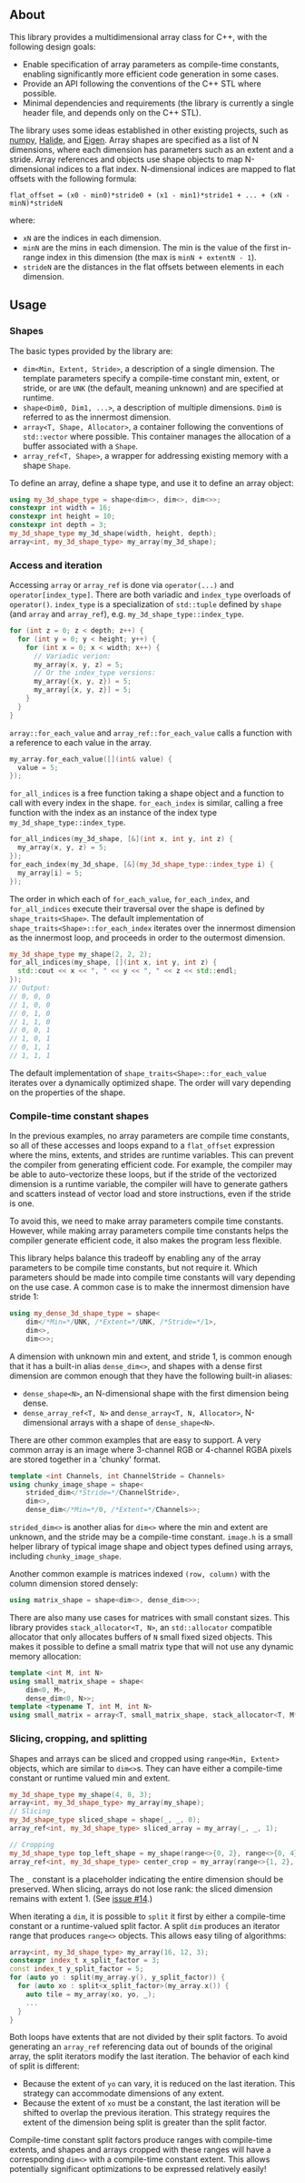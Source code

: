 ## About

This library provides a multidimensional array class for C++, with the following design goals:
* Enable specification of array parameters as compile-time constants, enabling significantly more efficient code generation in some cases.
* Provide an API following the conventions of the C++ STL where possible.
* Minimal dependencies and requirements (the library is currently a single header file, and depends only on the C++ STL).

The library uses some ideas established in other existing projects, such as [numpy](https://numpy.org/doc/1.17/reference/arrays.ndarray.html), [Halide](https://halide-lang.org/docs/class_halide_1_1_runtime_1_1_buffer.html), and [Eigen](http://eigen.tuxfamily.org).
Array shapes are specified as a list of N dimensions, where each dimension has parameters such as an extent and a stride.
Array references and objects use shape objects to map N-dimensional indices to a flat index.
N-dimensional indices are mapped to flat offsets with the following formula:
```
flat_offset = (x0 - min0)*stride0 + (x1 - min1)*stride1 + ... + (xN - minN)*strideN
```
where:
* `xN` are the indices in each dimension.
* `minN` are the mins in each dimension. The min is the value of the first in-range index in this dimension (the max is `minN + extentN - 1`).
* `strideN` are the distances in the flat offsets between elements in each dimension.

## Usage

### Shapes

The basic types provided by the library are:
* `dim<Min, Extent, Stride>`, a description of a single dimension. The template parameters specify a compile-time constant min, extent, or stride, or are `UNK` (the default, meaning unknown) and are specified at runtime.
* `shape<Dim0, Dim1, ...>`, a description of multiple dimensions. `Dim0` is referred to as the innermost dimension.
* `array<T, Shape, Allocator>`, a container following the conventions of `std::vector` where possible. This container manages the allocation of a buffer associated with a `Shape`.
* `array_ref<T, Shape>`, a wrapper for addressing existing memory with a shape `Shape`.

To define an array, define a shape type, and use it to define an array object:
```c++
using my_3d_shape_type = shape<dim<>, dim<>, dim<>>;
constexpr int width = 16;
constexpr int height = 10;
constexpr int depth = 3;
my_3d_shape_type my_3d_shape(width, height, depth);
array<int, my_3d_shape_type> my_array(my_3d_shape);
```

### Access and iteration

Accessing `array` or `array_ref` is done via `operator(...)` and `operator[index_type]`.
There are both variadic and `index_type` overloads of `operator()`.
`index_type` is a specialization of `std::tuple` defined by `shape` (and `array` and `array_ref`), e.g. `my_3d_shape_type::index_type`.
```c++
for (int z = 0; z < depth; z++) {
  for (int y = 0; y < height; y++) {
    for (int x = 0; x < width; x++) {
      // Variadic verion:
      my_array(x, y, z) = 5;
      // Or the index_type versions:
      my_array({x, y, z}) = 5;
      my_array[{x, y, z}] = 5;
    }
  }
}
```

`array::for_each_value` and `array_ref::for_each_value` calls a function with a reference to each value in the array.
```c++
my_array.for_each_value([](int& value) {
  value = 5;
});
```

`for_all_indices` is a free function taking a shape object and a function to call with every index in the shape.
`for_each_index` is similar, calling a free function with the index as an instance of the index type `my_3d_shape_type::index_type`.
```c++
for_all_indices(my_3d_shape, [&](int x, int y, int z) {
  my_array(x, y, z) = 5;
});
for_each_index(my_3d_shape, [&](my_3d_shape_type::index_type i) {
  my_array[i] = 5;
});
```

The order in which each of `for_each_value`, `for_each_index`, and `for_all_indices` execute their traversal over the shape is defined by `shape_traits<Shape>`.
The default implementation of `shape_traits<Shape>::for_each_index` iterates over the innermost dimension as the innermost loop, and proceeds in order to the outermost dimension.
```c++
my_3d_shape_type my_shape(2, 2, 2);
for_all_indices(my_shape, [](int x, int y, int z) {
  std::cout << x << ", " << y << ", " << z << std::endl;
});
// Output:
// 0, 0, 0
// 1, 0, 0
// 0, 1, 0
// 1, 1, 0
// 0, 0, 1
// 1, 0, 1
// 0, 1, 1
// 1, 1, 1
```

The default implementation of `shape_traits<Shape>::for_each_value` iterates over a dynamically optimized shape.
The order will vary depending on the properties of the shape.

### Compile-time constant shapes

In the previous examples, no array parameters are compile time constants, so all of these accesses and loops expand to a `flat_offset` expression where the mins, extents, and strides are runtime variables.
This can prevent the compiler from generating efficient code.
For example, the compiler may be able to auto-vectorize these loops, but if the stride of the vectorized dimension is a runtime variable, the compiler will have to generate gathers and scatters instead of vector load and store instructions, even if the stride is one.

To avoid this, we need to make array parameters compile time constants.
However, while making array parameters compile time constants helps the compiler generate efficient code, it also makes the program less flexible.

This library helps balance this tradeoff by enabling any of the array parameters to be compile time constants, but not require it.
Which parameters should be made into compile time constants will vary depending on the use case.
A common case is to make the innermost dimension have stride 1:
```c++
using my_dense_3d_shape_type = shape<
    dim</*Min=*/UNK, /*Extent=*/UNK, /*Stride=*/1>,
    dim<>,
    dim<>>;
```

A dimension with unknown min and extent, and stride 1, is common enough that it has a built-in alias `dense_dim<>`, and shapes with a dense first dimension are common enough that they have the following built-in aliases:
* `dense_shape<N>`, an N-dimensional shape with the first dimension being dense.
* `dense_array_ref<T, N>` and `dense_array<T, N, Allocator>`, N-dimensional arrays with a shape of `dense_shape<N>`.

There are other common examples that are easy to support.
A very common array is an image where 3-channel RGB or 4-channel RGBA pixels are stored together in a 'chunky' format.
```c++
template <int Channels, int ChannelStride = Channels>
using chunky_image_shape = shape<
    strided_dim</*Stride=*/ChannelStride>,
    dim<>,
    dense_dim</*Min=*/0, /*Extent=*/Channels>>;
```

`strided_dim<>` is another alias for `dim<>` where the min and extent are unknown, and the stride may be a compile-time constant.
`image.h` is a small helper library of typical image shape and object types defined using arrays, including `chunky_image_shape`.

Another common example is matrices indexed `(row, column)` with the column dimension stored densely:
```c++
using matrix_shape = shape<dim<>, dense_dim<>>;
```

There are also many use cases for matrices with small constant sizes.
This library provides `stack_allocator<T, N>`, an `std::allocator` compatible allocator that only allocates buffers of `N` small fixed sized objects.
This makes it possible to define a small matrix type that will not use any dynamic memory allocation:
```c++
template <int M, int N>
using small_matrix_shape = shape<
    dim<0, M>,
    dense_dim<0, N>>;
template <typename T, int M, int N>
using small_matrix = array<T, small_matrix_shape, stack_allocator<T, M*N>>;
```

### Slicing, cropping, and splitting

Shapes and arrays can be sliced and cropped using `range<Min, Extent>` objects, which are similar to `dim<>`s.
They can have either a compile-time constant or runtime valued min and extent.
```c++
my_3d_shape_type my_shape(4, 8, 3);
array<int, my_3d_shape_type> my_array(my_shape);
// Slicing
my_3d_shape_type sliced_shape = shape(_, _, 0);
array_ref<int, my_3d_shape_type> sliced_array = my_array(_, _, 1);

// Cropping
my_3d_shape_type top_left_shape = my_shape(range<>{0, 2}, range<>{0, 4}, _);
array_ref<int, my_3d_shape_type> center_crop = my_array(range<>{1, 2}, range<>{2, 4}, _);
```
The `_` constant is a placeholder indicating the entire dimension should be preserved.
When slicing, arrays do not lose rank: the sliced dimension remains with extent 1. (See [issue #14](https://github.com/dsharlet/array/issues/14).)

When iterating a `dim`, it is possible to `split` it first by either a compile-time constant or a runtime-valued split factor.
A split `dim` produces an iterator range that produces `range<>` objects.
This allows easy tiling of algorithms:
```c++
array<int, my_3d_shape_type> my_array(16, 12, 3);
constexpr index_t x_split_factor = 3;
const index_t y_split_factor = 5;
for (auto yo : split(my_array.y(), y_split_factor)) {
  for (auto xo : split<x_split_factor>(my_array.x()) {
    auto tile = my_array(xo, yo, _);
    ...
  }
}
```

Both loops have extents that are not divided by their split factors.
To avoid generating an `array_ref` referencing data out of bounds of the original array, the split iterators modify the last iteration.
The behavior of each kind of split is different:
* Because the extent of `yo` can vary, it is reduced on the last iteration. This strategy can accommodate dimensions of any extent.
* Because the extent of `xo` must be a constant, the last iteration will be shifted to overlap the previous iteration. This strategy requires the extent of the dimension being split is greater than the split factor.

Compile-time constant split factors produce ranges with compile-time extents, and shapes and arrays cropped with these ranges will have a corresponding `dim<>` with a compile-time constant extent.
This allows potentially significant optimizations to be expressed relatively easily!
